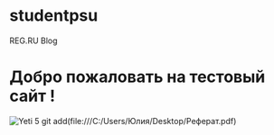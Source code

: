 # studentpsu
REG.RU Blog
# Добро пожаловать на тестовый сайт !
![Yeti 5](https://www.psu.by/images/form-style/gerb/logo-gerb-horizontall-big-rus-jpg.jpg)
git add(file:///C:/Users/Юлия/Desktop/Реферат.pdf)
